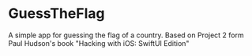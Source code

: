# GuessTheFlag
A simple app for guessing the flag of a country. Based on Project 2 form Paul Hudson's book "Hacking with iOS: SwiftUI Edition"
